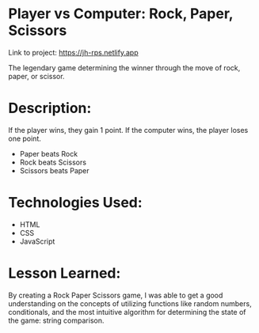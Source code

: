 # Player vs Computer: Rock, Paper, Scissors 

Link to project: https://jh-rps.netlify.app

The legendary game determining the winner through the move of rock, paper, or scissor.

# Description:
If the player wins, they gain 1 point. If the computer wins, the player loses one point.

- Paper beats Rock
- Rock beats Scissors
- Scissors beats Paper

# Technologies Used: 
- HTML
- CSS
- JavaScript

# Lesson Learned:
By creating a Rock Paper Scissors game, I was able to get a good understanding on the concepts of utilizing functions like random numbers, conditionals, and the most intuitive algorithm for determining the state of the game: string comparison.
